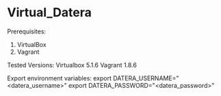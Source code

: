 # Virtual_Datera
Prerequisites:
1) VirtualBox
2) Vagrant

Tested Versions:
Virtualbox 5.1.6
Vagrant 1.8.6

Export environment variables:
export DATERA_USERNAME="<datera_username>"
export DATERA_PASSWORD="<datera_password>"
